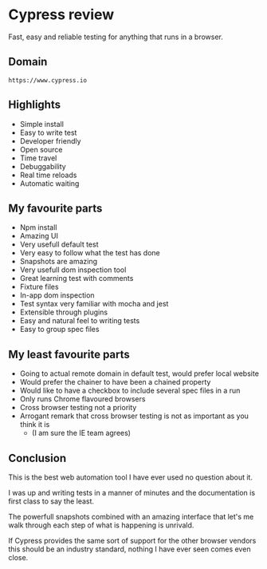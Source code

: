 # Cypress review
Fast, easy and reliable testing for anything that runs in a browser.

## Domain 
`https://www.cypress.io`

## Highlights

* Simple install
* Easy to write test
* Developer friendly
* Open source
* Time travel
* Debuggability
* Real time reloads
* Automatic waiting

## My favourite parts
* Npm install
* Amazing UI
* Very usefull default test
* Very easy to follow what the test has done
* Snapshots are amazing
* Very usefull dom inspection tool
* Great learning test with comments
* Fixture files
* In-app dom inspection
* Test syntax very familiar with mocha and jest
* Extensible through plugins
* Easy and natural feel to writing tests
* Easy to group spec files

## My least favourite parts
* Going to actual remote domain in default test, would prefer local website
* Would prefer the chainer to have been a chained property
* Would like to have a checkbox to include several spec files in a run
* Only runs Chrome flavoured browsers
* Cross browser testing not a priority
* Arrogant remark that cross browser testing is not as important as you think it is
  - (I am sure the IE team agrees)

## Conclusion
This is the best web automation tool I have ever used no question about it.

I was up and writing tests in a manner of minutes and the documentation is
first class to say the least.

The powerfull snapshots combined with an amazing interface that let's me walk
through each step of what is happening is unrivald.

If Cypress provides the same sort of support for the other browser vendors
this should be an industry standard, nothing I have ever seen comes even close.
